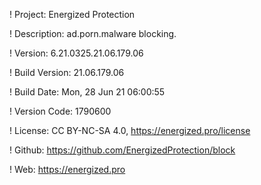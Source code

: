 ! Project: Energized Protection

! Description: ad.porn.malware blocking.

! Version: 6.21.0325.21.06.179.06

! Build Version: 21.06.179.06

! Build Date: Mon, 28 Jun 21 06:00:55

! Version Code: 1790600

! License: CC BY-NC-SA 4.0, https://energized.pro/license

! Github: https://github.com/EnergizedProtection/block

! Web: https://energized.pro
